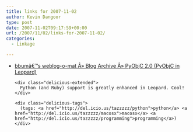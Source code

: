 ```yaml
---
title: links for 2007-11-02
author: Kevin Dangoor
type: post
date: 2007-11-02T09:17:59+00:00
url: /2007/11/02/links-for-2007-11-02/
categories:
  - Linkage

---
```

<ul class="delicious">
  <li>
    <div class="delicious-link">
      <a href="http://www.friday.com/bbum/2007/10/27/pyobjc-20-pyobjc-in-leopard/">bbumâ€™s weblog-o-mat Â» Blog Archive Â» PyObjC 2.0 (PyObjC in Leopard)</a>
    </div>
    
    <div class="delicious-extended">
      Python (and Ruby) support is greatly enhanced in Leopard. Cool!
    </div>
    
    <div class="delicious-tags">
      (tags: <a href="http://del.icio.us/tazzzzz/python">python</a> <a href="http://del.icio.us/tazzzzz/macosx">macosx</a> <a href="http://del.icio.us/tazzzzz/programming">programming</a>)
    </div>
  </li>
</ul>